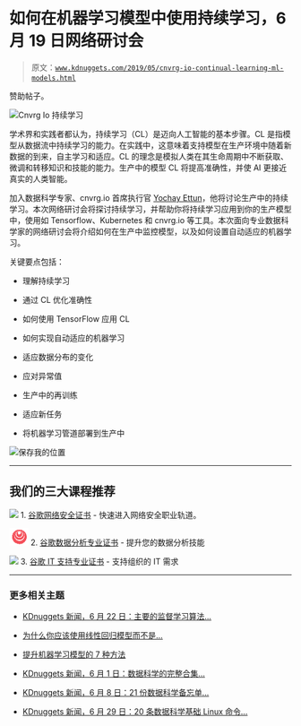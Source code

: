 # 如何在机器学习模型中使用持续学习，6 月 19 日网络研讨会

> 原文：[`www.kdnuggets.com/2019/05/cnvrg-io-continual-learning-ml-models.html`](https://www.kdnuggets.com/2019/05/cnvrg-io-continual-learning-ml-models.html)

赞助帖子。

![Cnvrg Io 持续学习](https://info.cnvrg.io/continual-learning-webinar)

学术界和实践者都认为，持续学习（CL）是迈向人工智能的基本步骤。CL 是指模型从数据流中持续学习的能力。在实践中，这意味着支持模型在生产环境中随着新数据的到来，自主学习和适应。CL 的理念是模拟人类在其生命周期中不断获取、微调和转移知识和技能的能力。生产中的模型 CL 将提高准确性，并使 AI 更接近真实的人类智能。

加入数据科学专家、cnvrg.io 首席执行官 [Yochay Ettun](https://www.linkedin.com/in/yochayettun)，他将讨论生产中的持续学习。本次网络研讨会将探讨持续学习，并帮助你将持续学习应用到你的生产模型中，使用如 Tensorflow、Kubernetes 和 cnvrg.io 等工具。本次面向专业数据科学家的网络研讨会将介绍如何在生产中监控模型，以及如何设置自动适应的机器学习。

关键要点包括：

+   理解持续学习

+   通过 CL 优化准确性

+   如何使用 TensorFlow 应用 CL

+   如何实现自动适应的机器学习

+   适应数据分布的变化

+   应对异常值

+   生产中的再训练

+   适应新任务

+   将机器学习管道部署到生产中

![保存我的位置](https://info.cnvrg.io/continual-learning-webinar)

* * *

## 我们的三大课程推荐

![](img/0244c01ba9267c002ef39d4907e0b8fb.png) 1\. [谷歌网络安全证书](https://www.kdnuggets.com/google-cybersecurity) - 快速进入网络安全职业轨道。

![](img/e225c49c3c91745821c8c0368bf04711.png) 2\. [谷歌数据分析专业证书](https://www.kdnuggets.com/google-data-analytics) - 提升您的数据分析技能

![](img/0244c01ba9267c002ef39d4907e0b8fb.png) 3\. [谷歌 IT 支持专业证书](https://www.kdnuggets.com/google-itsupport) - 支持组织的 IT 需求

* * *

### 更多相关主题

+   [KDnuggets 新闻，6 月 22 日：主要的监督学习算法…](https://www.kdnuggets.com/2022/n25.html)

+   [为什么你应该使用线性回归模型而不是…](https://www.kdnuggets.com/2021/08/3-reasons-linear-regression-instead-neural-networks.html)

+   [提升机器学习模型的 7 种方法](https://www.kdnuggets.com/7-ways-to-improve-your-machine-learning-models)

+   [KDnuggets 新闻，6 月 1 日：数据科学的完整合集…](https://www.kdnuggets.com/2022/n22.html)

+   [KDnuggets 新闻，6 月 8 日：21 份数据科学备忘单…](https://www.kdnuggets.com/2022/n23.html)

+   [KDnuggets 新闻，6 月 29 日：20 条数据科学基础 Linux 命令…](https://www.kdnuggets.com/2022/n26.html)
